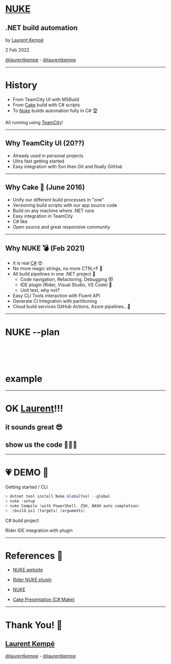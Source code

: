 <!-- .slide: data-background-image="https://live.staticflickr.com/65535/49476819197_ce5559e3e6_o.jpg" -->

# [NUKE](https://nuke.build/)

## .NET build automation

by [Laurent Kempé](https://laurentkempe.com)

2 Feb 2022

<i class="fab fa-twitter"></i> [@laurentkempe](https://twitter.com/laurentkempe) - <i class="fab fa-github"></i> [@laurentkempe](https://github.com/laurentkempe)

---

# History

* From TeamCity UI with MSBuild
* From [Cake](https://cakebuild.net/) build with C# scripts
* To [Nuke](https://nuke.build/) builds automation fully in C# 🏆

All running using [TeamCity](https://www.jetbrains.com/teamcity/)!

---

## Why TeamCity UI (20??)

* Already used in personal projects
* Ultra fast getting started
* Easy integration with Svn then Git and finally GitHub

---

## Why Cake 🍰 (June 2016)

* Unify our different build processes in "one"
* Versioning build scripts with our app source code
* Build on any machine where .NET runs
* Easy integration in TeamCity
* C# like
* Open source and great responsive community

---

## Why NUKE 💣 (Feb 2021)

* It is real [C#](https://docs.microsoft.com/en-us/dotnet/csharp/) 😍
* No more magic strings, no more CTRL+F 💝 
* All build pipelines in one .NET project 🥰
  * Code navigation, Refactoring, Debugging 😻
  * IDE plugin (Rider, Visual Studio, VS Code) 🤩
  * Unit test, why not?
* Easy CLI Tools interaction with Fluent API
* Generate CI Integration with partitioning
* Cloud build services GitHub Actions, Azure pipelines...🔮<!-- .slide: data-fullscreen -->

---
<!-- .slide: data-background-image="img/nuke--plan.png" -->

# NUKE --plan
# &nbsp;
# example

---

<!-- .slide: data-background-image="https://live.staticflickr.com/65535/49476819197_ce5559e3e6_o.jpg" -->

# OK [Laurent](https://laurentkempe.com)!!!
## it sounds great 😎
## show us the code 👩🏼‍💻

---

# 💗 DEMO 🚀

Getting started / CLI
```powershell
> dotnet tool install Nuke.GlobalTool --global
> nuke :setup
> nuke Compile (with PowerShell, ZSH, BASH auto completion)
> .\build.ps1 [targets] [arguments]
```

C# build project

Rider IDE integration with plugin

---

# References 📘

* [NUKE website](https://nuke.build/)
* [Rider NUKE plugin](https://plugins.jetbrains.com/plugin/10803-nuke-support)
* [NUKE <i class="fab fa-twitter"></i>](https://twitter.com/nukebuildnet)

* [Cake Presentation (C# Make)](https://sway.office.com/G8xS5gVqbwOA9euI)

---

# Thank You! 🚀

<!-- .slide: data-background-image="https://live.staticflickr.com/65535/49476819197_ce5559e3e6_o.jpg" -->

## [Laurent Kempé](https://laurentkempe.com)

<i class="fab fa-twitter"></i> [@laurentkempe](https://twitter.com/laurentkempe) - <i class="fab fa-github"></i> [@laurentkempe](https://github.com/laurentkempe)
